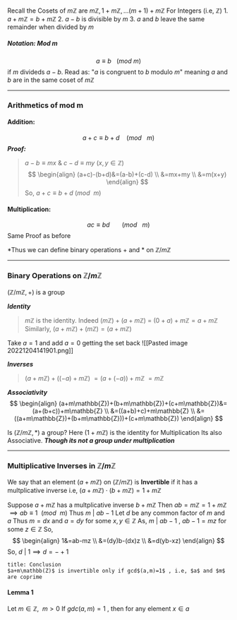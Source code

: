 Recall the Cosets of $m\mathbb{Z}$ are $m\mathbb{Z}, 1+m\mathbb{Z} , \dots (m+1)+m\mathbb{Z}$
For Integers (i.e, $\mathbb{Z}$)
	1. $a+m\mathbb{Z} = b+m\mathbb{Z}$
	2. $a-b$ is divisible by $m$
	3. $a$ and $b$ leave the same remainder when divided by $m$

##### Notation: Mod m

$$a \equiv b \: \: \:(mod \: m )$$
if $m$ divideds $a-b$.
Read as: "$a$ is congruent to $b$ modulo $m$"
meaning $a$ and $b$ are in the same coset of $m\mathbb{Z}$

-------------------------------------

### Arithmetics of mod m

#### Addition:
$$a+c\equiv b+d \: \: \: \: (mod \: \: \: m)$$
***Proof:***
>	$a-b\equiv mx$    &    $c-d \equiv my$ 
>	($x,y \in \mathbb{Z}$)
$$
\begin{align}
(a+c)-(b+d)&=(a-b)+(c-d) \\
&=mx+my \\
&=m(x+y)
\end{align}
$$
>So, $a+c \equiv b+d$  $(mod \: \: m)$


#### Multiplication:
$$
ac \equiv bd \:\:\:\:\:\:\:(mod \: \: \: m)
$$
Same Proof as before

*Thus we can define binary operations + and * on $\mathbb{Z}/m\mathbb{Z}$

-----------------------------
### Binary Operations on $\mathbb{Z}/m\mathbb{Z}$

$(\mathbb{Z}/m\mathbb{Z}, +)$ is a group

***Identity***
   >$m\mathbb{Z}$ is the identity. Indeed 
   >$(m\mathbb{Z})+(a+m\mathbb{Z})$ = $(0+a)+m\mathbb{Z} = a+m\mathbb{Z}$
   >Similarly,
   >	$(a+m\mathbb{Z})+(m\mathbb{Z})= (a+m\mathbb{Z})$
   
Take $a=1$ and add $a=0$ getting the set back 
![[Pasted image 20221204141901.png]]

***Inverses***
>$(a+m\mathbb{Z})+((-a)+m\mathbb{Z})$
>$=(a+(-a))+m\mathbb{Z}$
>$=m\mathbb{Z}$

***Associativity***
$$
\begin{align}
(a+m\mathbb{Z})+(b+m\mathbb{Z})+(c+m\mathbb{Z})&=(a+(b+c))+m\mathbb{Z} \\
&=((a+b)+c)+m\mathbb{Z} \\
&=((a+m\mathbb{Z})+(b+m\mathbb{Z}))+(c+m\mathbb{Z})
\end{align}
$$


Is $(\mathbb{Z}/m\mathbb{Z},*)$ a group?
Here
	$(1+m\mathbb{Z})$ is the identity for Multiplication
	Its also Associative.
***Though its not a group under multiplication***

-------------------------------------------------

### Multiplicative Inverses in $\mathbb{Z}/m\mathbb{Z}$

We say that an element $(a+m\mathbb{Z})$ on $(\mathbb{Z}/m\mathbb{Z})$ is **Invertible** if it has a multplicative inverse 
i.e,
	$(a+m\mathbb{Z})\cdot(b+m\mathbb{Z})=1+m \mathbb{Z}$

Suppose $a+m\mathbb{Z}$ has a multplicative inverse $b+m\mathbb{Z}$
Then
	$ab=m\mathbb{Z}=1+m\mathbb{Z}$
	$\implies ab\equiv 1 \: \: (mod \: \: m)$
Thus $m \: |  \: ab-1$
Let $d$ be any common factor of $m$ and $a$
Thus $m=dx$ and $a=dy$  for some $x,y \in \mathbb{Z}$
As, 
	$m \: | \: ab-1$   ,   $ab-1=mz$   for some $z \in \mathbb{Z}$
So,
$$
\begin{align}
1&=ab-mz \\
&=(dy)b-(dx)z \\
&=d(yb-xz)
\end{align}
$$
So, $d \: | \: 1 \implies d=-+1$

```ad-note
title: Conclusion
$a+m\mathbb(Z)$ is invertible only if gcd$(a,m)=1$ , i.e, $a$ and $m$ are coprime
```


#### Lemma 1
Let $m \in \mathbb{Z}, \: \:m>0$
If $gdc(a,m)=1$ , then for any element $x \in a$


